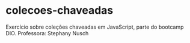 # colecoes-chaveadas
Exercício sobre coleções chaveadas em JavaScript, parte do bootcamp DIO. Professora: Stephany Nusch
